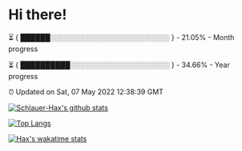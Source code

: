 # Hi there!

⏳ { ██████░░░░░░░░░░░░░░░░░░░░░░░░ } - 21.05% - Month progress

⏳ { ██████████░░░░░░░░░░░░░░░░░░░░ } - 34.66% - Year progress

⏰ Updated on Sat, 07 May 2022 12:38:39 GMT


[![Schlauer-Hax's github stats](https://github-readme-stats.vercel.app/api?username=Schlauer-Hax&show_icons=true&theme=dark&count_private=true)](https://github.com/Schlauer-Hax)


[![Top Langs](https://github-readme-stats.vercel.app/api/top-langs/?username=Schlauer-Hax&layout=compact&theme=dark)](https://github.com/Schlauer-Hax?tab=repositories)


[![Hax's wakatime stats](https://github-readme-stats.vercel.app/api/wakatime?username=Hax&theme=dark)](https://wakatime.com/@Hax)

